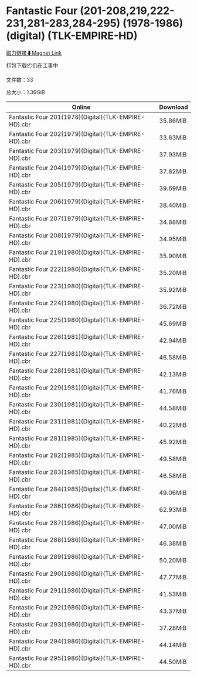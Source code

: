 # Fantastic Four (201-208,219,222-231,281-283,284-295) (1978-1986) (digital) (TLK-EMPIRE-HD)

[磁力链接⬇Magnet Link](magnet:?xt=urn:btih:e6cdfa59a164d9265ce39db60dc9a3a3e752a707&dn=Fantastic%20Four%20%28201-208%2C219%2C222-231%2C281-283%2C284-295%29%20%281978-1986%29%20%28digital%29%20%28TLK-EMPIRE-HD%29)

打包下载📦仍在工事中

文件数：33

总大小：1.36GiB

Online | Download
--- | ---
Fantastic Four 201(1978)(Digital)(TLK-EMPIRE-HD).cbr | 35.86MiB
Fantastic Four 202(1979)(Digital)(TLK-EMPIRE-HD).cbr | 33.63MiB
Fantastic Four 203(1979)(Digital)(TLK-EMPIRE-HD).cbr | 37.93MiB
Fantastic Four 204(1979)(Digital)(TLK-EMPIRE-HD).cbr | 37.82MiB
Fantastic Four 205(1979)(Digital)(TLK-EMPIRE-HD).cbr | 39.69MiB
Fantastic Four 206(1979)(Digital)(TLK-EMPIRE-HD).cbr | 38.40MiB
Fantastic Four 207(1979)(Digital)(TLK-EMPIRE-HD).cbr | 34.88MiB
Fantastic Four 208(1979)(Digital)(TLK-EMPIRE-HD).cbr | 34.95MiB
Fantastic Four 219(1980)(Digital)(TLK-EMPIRE-HD).cbr | 35.90MiB
Fantastic Four 222(1980)(Digital)(TLK-EMPIRE-HD).cbr | 35.20MiB
Fantastic Four 223(1980)(Digital)(TLK-EMPIRE-HD).cbr | 35.92MiB
Fantastic Four 224(1980)(Digital)(TLK-EMPIRE-HD).cbr | 36.72MiB
Fantastic Four 225(1980)(Digital)(TLK-EMPIRE-HD).cbr | 45.69MiB
Fantastic Four 226(1981)(Digital)(TLK-EMPIRE-HD).cbr | 42.94MiB
Fantastic Four 227(1981)(Digital)(TLK-EMPIRE-HD).cbr | 46.58MiB
Fantastic Four 228(1981)(Digital)(TLK-EMPIRE-HD).cbr | 42.13MiB
Fantastic Four 229(1981)(Digital)(TLK-EMPIRE-HD).cbr | 41.76MiB
Fantastic Four 230(1981)(Digital)(TLK-EMPIRE-HD).cbr | 44.58MiB
Fantastic Four 231(1981)(Digital)(TLK-EMPIRE-HD).cbr | 40.22MiB
Fantastic Four 281(1985)(Digital)(TLK-EMPIRE-HD).cbr | 45.92MiB
Fantastic Four 282(1985)(Digital)(TLK-EMPIRE-HD).cbr | 49.58MiB
Fantastic Four 283(1985)(Digital)(TLK-EMPIRE-HD).cbr | 46.58MiB
Fantastic Four 284(1985)(Digital)(TLK-EMPIRE-HD).cbr | 49.06MiB
Fantastic Four 286(1986)(Digital)(TLK-EMPIRE-HD).cbr | 62.93MiB
Fantastic Four 287(1986)(Digital)(TLK-EMPIRE-HD).cbr | 47.00MiB
Fantastic Four 288(1986)(Digital)(TLK-EMPIRE-HD).cbr | 46.38MiB
Fantastic Four 289(1986)(Digital)(TLK-EMPIRE-HD).cbr | 50.20MiB
Fantastic Four 290(1986)(Digital)(TLK-EMPIRE-HD).cbr | 47.77MiB
Fantastic Four 291(1986)(Digital)(TLK-EMPIRE-HD).cbr | 41.53MiB
Fantastic Four 292(1986)(Digital)(TLK-EMPIRE-HD).cbr | 43.37MiB
Fantastic Four 293(1986)(Digital)(TLK-EMPIRE-HD).cbr | 37.28MiB
Fantastic Four 294(1986)(Digital)(TLK-EMPIRE-HD).cbr | 44.14MiB
Fantastic Four 295(1986)(Digital)(TLK-EMPIRE-HD).cbr | 44.50MiB
